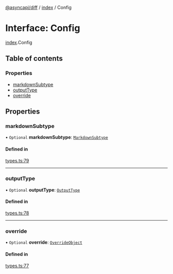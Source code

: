 [@asyncapi/diff](../README.md) / [index](../modules/index.md) / Config

# Interface: Config

[index](../modules/index.md).Config

## Table of contents

### Properties

- [markdownSubtype](index.Config.md#markdownsubtype)
- [outputType](index.Config.md#outputtype)
- [override](index.Config.md#override)

## Properties

### markdownSubtype

• `Optional` **markdownSubtype**: [`MarkdownSubtype`](../modules/index.md#markdownsubtype)

#### Defined in

[types.ts:79](https://github.com/asyncapi/diff/blob/6fcfb89/src/types.ts#L79)

___

### outputType

• `Optional` **outputType**: [`OutputType`](../modules/index.md#outputtype)

#### Defined in

[types.ts:78](https://github.com/asyncapi/diff/blob/6fcfb89/src/types.ts#L78)

___

### override

• `Optional` **override**: [`OverrideObject`](index.OverrideObject.md)

#### Defined in

[types.ts:77](https://github.com/asyncapi/diff/blob/6fcfb89/src/types.ts#L77)
